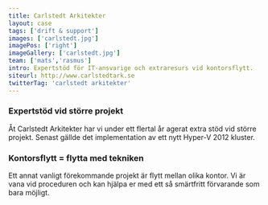 ```yaml
---
title: Carlstedt Arkitekter
layout: case
tags: ['drift & support']
images: ['carlstedt.jpg']
imagePos: ['right']
imageGallery: ['carlstedt.jpg']
team: ['mats','rasmus']
intro: Expertstöd för IT-ansvarige och extraresurs vid kontorsflytt.
siteurl: http://www.carlstedtark.se
twitterTag: 'carlstedt arkitekter'
---
```


### Expertstöd vid större projekt
Åt Carlstedt Arkitekter har vi under ett flertal år agerat extra stöd vid större projekt. Senast gällde det implementation av ett nytt Hyper-V 2012 kluster.

### Kontorsflytt = flytta med tekniken
Ett annat vanligt förekommande projekt är flytt mellan olika kontor. Vi är vana vid proceduren och kan hjälpa er med ett så smärtfritt förvarande som bara möjligt.
